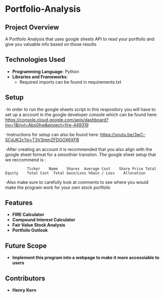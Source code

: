 # Portfolio-Analysis

## Project Overview
A Portfoilo Analysis that uses google sheets API to read your portfoilo and give you valuable info based on those results

## Technologies Used
- **Programming Language**: Python
- **Libraries and Frameworks**: 
  - Required imports can be found in requirements.txt

## Setup
-In order to run the google sheets script in this respository you will have to set up a account in the google developer console which can be found here:
                      https://console.cloud.google.com/apis/dashboard?inv=1&invt=Abo0hw&project=fire-449319

-Instructions for setup can also be found here:  https://youtu.be/3wC-SCdJK2c?si=T3V3mmZFDGOX6XFB

-After creating an account it is recommended that you also align with the google sheet format for a smoothier transtion .The google sheet setup that we reccommend is :

              Ticker	Name	Shares	Average Cost	Share Price	Total Equity	Total Cost	Total Gain/Loss	%Gain / Loss	Allocation	


-Also make sure to carefully look at comments to see where you would make the program work for your own stock portfoilo

## Features
- **FIRE Calculator**
- **Compound Interest Calculator**
- **Fair Value Stock Analysis**
- **Portfoilo Outlook**

## Future Scope
- **Implement this program into a webpage to make it more accessiable to users**


## Contributors
- **Henry Kern**
  

